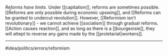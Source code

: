 *Reforms have limits.* Under [[capitalism]], reforms are sometimes possible. [[Reforms are only possible during economic upswing]], and [[Reforms can be granted to undercut revolution]]. However, [[Reformism isn't revolutionary]] - we cannot achieve [[socialism]] through gradual reforms. [[Action causes reaction]], and as long as there is a [[bourgeoisie]], they will attept to reverse any gains made by the [[proletariat|workers]]. 

---
#idea/politics/errors/reformism 